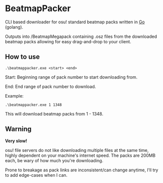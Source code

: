 # BeatmapPacker

CLI based downloader for osu! standard beatmap packs written in [Go](https://go.dev) (golang).

Outputs into /BeatmapMegapack containing .osz files from the downloaded beatmap packs allowing for easy drag-and-drop to your client.

## How to use

```pwsh
.\beatmappacker.exe <start> <end>
```

Start: Beginning range of pack number to start downloading from.

End: End range of pack number to download.

Example:

```pwsh
.\beatmappacker.exe 1 1348
```

This will download beatmap packs from 1 - 1348.

## Warning

**Very slow!**

osu! file servers do not like downloading multiple files at the same time, highly dependent on your machine's internet speed. The packs are 200MB each, be wary of how much you're downloading.

Prone to breakage as pack links are inconsistent/can change anytime, I'll try to add edge-cases when I can.
